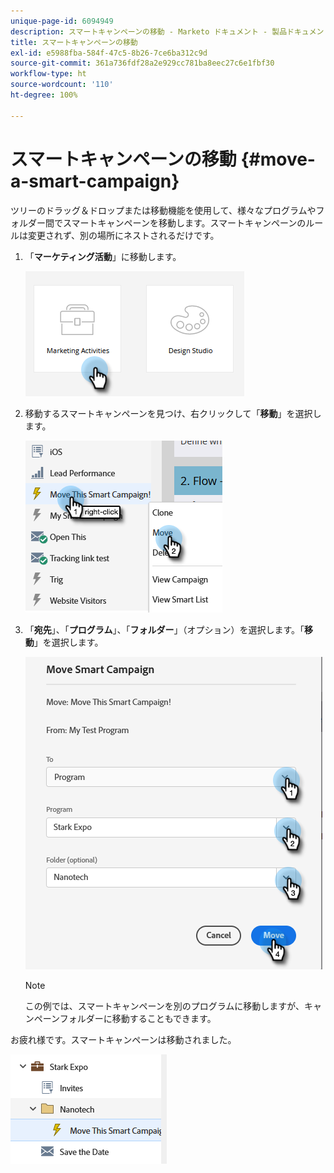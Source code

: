 ```yaml
---
unique-page-id: 6094949
description: スマートキャンペーンの移動 - Marketo ドキュメント - 製品ドキュメント
title: スマートキャンペーンの移動
exl-id: e5988fba-584f-47c5-8b26-7ce6ba312c9d
source-git-commit: 361a736fdf28a2e929cc781ba8eec27c6e1fbf30
workflow-type: ht
source-wordcount: '110'
ht-degree: 100%

---
```


# スマートキャンペーンの移動 {#move-a-smart-campaign}

ツリーのドラッグ＆ドロップまたは移動機能を使用して、様々なプログラムやフォルダー間でスマートキャンペーンを移動します。スマートキャンペーンのルールは変更されず、別の場所にネストされるだけです。

1. 「**マーケティング活動**」に移動します。

   ![](assets/move-a-smart-campaign-1.png)

1. 移動するスマートキャンペーンを見つけ、右クリックして「**移動**」を選択します。

   ![](assets/move-a-smart-campaign-2.png)

1. 「**宛先**」、「**プログラム**」、「**フォルダー**」（オプション）を選択します。「**移動**」を選択します。

   ![](assets/move-a-smart-campaign-3.png)

   >[!NOTE]
   >
   >この例では、スマートキャンペーンを別のプログラムに移動しますが、キャンペーンフォルダーに移動することもできます。

お疲れ様です。スマートキャンペーンは移動されました。

![](assets/move-a-smart-campaign-4.png)
